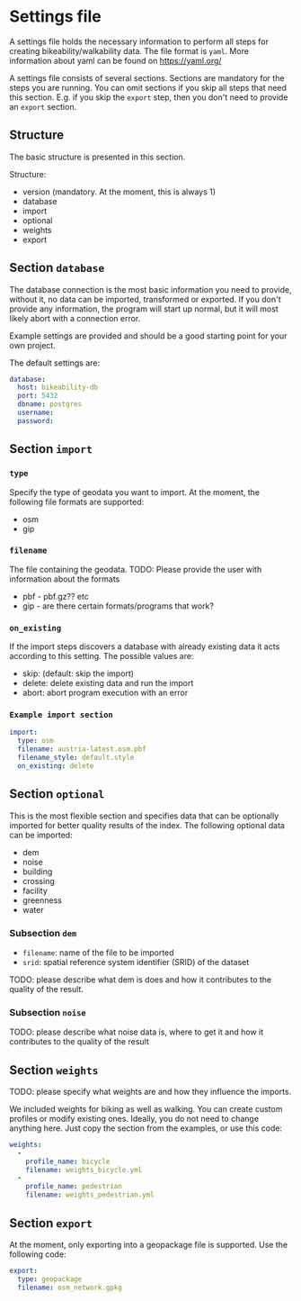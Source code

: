 # Settings file

A settings file holds the necessary information to perform all steps for creating bikeability/walkability data.
The file format is `yaml`. More information about yaml can be found on https://yaml.org/

A settings file consists of several sections. Sections are mandatory for the steps you are running.
You can omit sections if you skip all steps that need this section. E.g. if you skip the `export` step, then
you don't need to provide an `export` section.

## Structure

The basic structure is presented in this section.

Structure:

- version (mandatory. At the moment, this is always 1)
- database
- import
- optional
- weights
- export

## Section `database`

The database connection is the most basic information you need to provide, without it,
no data can be imported, transformed or exported.
If you don't provide any information, the program will start up normal,
but it will most likely abort with a connection error.

Example settings are provided and should be a good starting point for your own project.

The default settings are:

```yaml
database:
  host: bikeability-db
  port: 5432
  dbname: postgres
  username: 
  password: 
```

## Section `import`

### `type` 

Specify the type of geodata you want to import. At the moment, the following file formats
are supported:

- osm
- gip

### `filename`

The file containing the geodata.
TODO: Please provide the user with information about the formats
- pbf - pbf.gz?? etc
- gip - are there certain formats/programs that work?

### `on_existing`

If the import steps discovers a database with already existing data it acts according to this setting.
The possible values are:

- skip: (default: skip the import)
- delete: delete existing data and run the import
- abort: abort program execution with an error

### `Example import section`

```yaml
import:
  type: osm
  filename: austria-latest.osm.pbf
  filename_style: default.style
  on_existing: delete
```

## Section `optional`

This is the most flexible section and specifies data that can be optionally imported for
better quality results of the index.
The following optional data can be imported:

- dem
- noise
- building
- crossing
- facility
- greenness
- water

### Subsection `dem`

- `filename`: name of the file to be imported
- `srid`:  spatial reference system identifier (SRID) of the dataset

TODO: please describe what dem is does and how it contributes to the quality of the result.

### Subsection `noise`

TODO: please describe what noise data is, where to get it and how it contributes to
the quality of the result

## Section `weights`

TODO: please specify what weights are and how they influence the imports.

We included weights for biking as well as walking. You can create custom profiles or modify existing ones.
Ideally, you do not need to change anything here. Just copy the section from the examples, or use this code:

```yaml
weights:
  -
    profile_name: bicycle
    filename: weights_bicycle.yml
  -
    profile_name: pedestrian
    filename: weights_pedestrian.yml
```

## Section `export`

At the moment, only exporting into a geopackage file is supported. Use the following code:

```yaml
export:
  type: geopackage
  filename: osm_network.gpkg 
```

